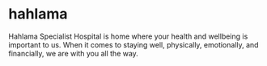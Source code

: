 # hahlama
Hahlama Specialist Hospital is home where your health and wellbeing is important to us. When it comes to staying well, physically, emotionally, and financially, we are with you all the way.
